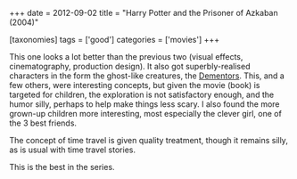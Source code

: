 +++
date = 2012-09-02
title = "Harry Potter and the Prisoner of Azkaban (2004)"

[taxonomies]
tags = ['good']
categories = ['movies']
+++

This one looks a lot better than the previous two (visual effects,
cinematography, production design). It also got superbly-realised
characters in the form the ghost-like creatures, the [Dementors]. This,
and a few others, were interesting concepts, but given the movie (book)
is targeted for children, the exploration is not satisfactory enough,
and the humor silly, perhaps to help make things less scary. I also
found the more grown-up children more interesting, most especially the
clever girl, one of the 3 best friends.

The concept of time travel is given quality treatment, though it remains
silly, as is usual with time travel stories.

This is the best in the series.

  [Dementors]: http://en.wikipedia.org/wiki/Dementors
